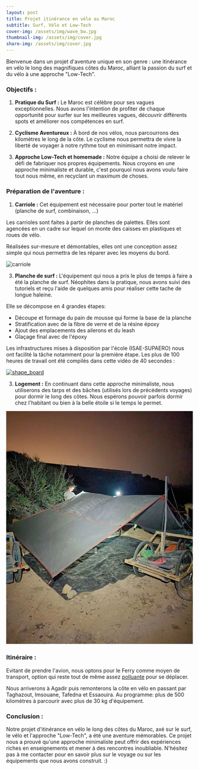 ```yaml
---
layout: post
title: Projet itinérance en vélo au Maroc
subtitle: Surf, Vélo et Low-Tech
cover-img: /assets/img/wave_bw.jpg
thumbnail-img: /assets/img/cover.jpg
share-img: /assets/img/cover.jpg
---
```


Bienvenue dans un projet d'aventure unique en son genre : une itinérance en vélo le long des magnifiques côtes du Maroc, alliant la passion du surf et du vélo à une approche "Low-Tech".


### Objectifs :

1. **Pratique du Surf :** Le Maroc est célèbre pour ses vagues exceptionnelles. Nous avons l'intention de profiter de chaque opportunité pour surfer sur les meilleures vagues, découvrir différents spots et améliorer nos compétences en surf.

2. **Cyclisme Aventureux :** À bord de nos vélos, nous parcourrons des kilomètres le long de la côte. Le cyclisme nous permettra de vivre la liberté de voyager à notre rythme tout en minimisant notre impact.

3. **Approche Low-Tech et homemade :** Notre équipe a choisi de relever le défi de fabriquer nos propres équipements. Nous croyons en une approche minimaliste et durable, c'est pourquoi nous avons voulu faire tout nous même, en recyclant un maximum de choses.


### Préparation de l'aventure : 

1. **Carriole :** Cet équipement est nécessaire pour porter tout le matériel (planche de surf, combinaison, ...)

Les carrioles sont faites à partir de planches de palettes. Elles sont agencées en un cadre sur lequel on monte des caisses en plastiques et roues de vélo.

Réalisées sur-mesure et démontables, elles ont une conception assez simple qui nous permettra de les réparer avec les moyens du bord. 

![carriole](../assets/img/carriole.jpg)


3. **Planche de surf :** L'équipement qui nous a pris le plus de temps à faire a été la planche de surf. Néophites dans la pratique, nous avons suivi des tutoriels et reçu l'aide de quelques amis pour réaliser cette tache de longue haleine.

Elle se décompose en 4 grandes étapes:

- Découpe et formage du pain de mousse qui forme la base de la planche
- Stratification avec de la fibre de verre et de la résine époxy
- Ajout des emplacements des ailerons et du leash
- Glaçage final avec de l'époxy

Les infrastructures mises à disposition par l'école (ISAE-SUPAERO) nous ont facilité la tâche notamment pour la première étape.
Les plus de 100 heures de travail ont été compilés dans cette vidéo de 40 secondes :

[![shape_board](../assets/img/carriole.jpg)](https://youtube.com/shorts/Z_0YBqGRSzU?feature=share)


3. **Logement :** En continuant dans cette approche minimaliste, nous utiliserons des tarps et des bâches (utilisés lors de précédents voyages) pour dormir le long des côtes. Nous espérons pouvoir parfois dormir chez l'habitant ou bien à la belle étoile si le temps le permet.

![tarp](../assets/img/tarp.jpg)

### Itinéraire :

Evitant de prendre l'avion, nous optons pour le Ferry comme moyen de transport, option qui reste tout de même assez [polluante](https://bonpote.com/ferry-calculer-en-1-minute-son-empreinte-carbone/) pour se déplacer.

Nous arriverons à Agadir puis remonterons la côte en vélo en passant par Taghazout, Imsouane, Tafedna et Essaouira. Au programme: plus de 500 kilomètres à parcourir avec plus de 30 kg d'équipement.


### Conclusion :

Notre projet d'itinérance en vélo le long des côtes du Maroc, axé sur le surf, le vélo et l'approche "Low-Tech", a été une aventure mémorables.
Ce projet nous a prouvé qu'une approche minimaliste peut offrir des expériences riches en enseignements et mener à des rencontres inoubliable.
N'hésitez pas à me contacter pour en savoir plus sur le voyage ou sur les équipements que nous avons construit. :)
